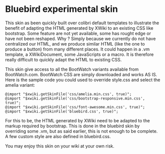 Bluebird experimental skin
==========================

This skin as been quickly built over colibri default templates to illustrate the benefit of adapting the HTML
generated by XWiki to an existing CSS like bootstrap. Some feature are not yet available, some has rought edge or have
not been reshaped. Why ? Simply because we currently do not have centralized our HTML, and we produce similar HTML
(like the one to produce a button) from many different places. It could happen in a .vm template, a XWikiDocument,
some JavaScripts or a macro. It is therefore really difficult to quickly adapt the HTML to existing CSS.

This skin give access to all the BootWatch variants available from BootWatch.com. BootWatch CSS are simply downloaded
and works AS IS. Here is the sample code you could used to override style.css and select the amelia variant:

    @import "$xwiki.getSkinFile('css/amelia.min.css', true)";
    @import "$xwiki.getSkinFile('css/bootstrap-responsive.min.css', true)";
    @import "$xwiki.getSkinFile('css/font-awesome.min.css', true)";
    @import "$xwiki.getSkinFile('bluebird.css', true)";

For this to be, the HTML generated by XWiki need to be adapted to the markup required by bootstrap. This is done in the
bluebird skin by overriding some .vm, but as said earlier, this is not enough to be complete. A few custom style are
also defined in bluebird.css.

You may enjoy this skin on your wiki at your own risk.
